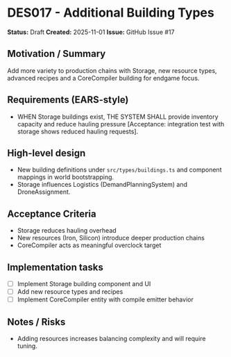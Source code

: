 # DES017 - Additional Building Types

**Status:** Draft
**Created:** 2025-11-01
**Issue:** GitHub Issue #17

## Motivation / Summary
Add more variety to production chains with Storage, new resource types, advanced recipes and a CoreCompiler building for endgame focus.

## Requirements (EARS-style)
- WHEN Storage buildings exist, THE SYSTEM SHALL provide inventory capacity and reduce hauling pressure [Acceptance: integration test with storage shows reduced hauling requests].

## High-level design
- New building definitions under `src/types/buildings.ts` and component mappings in world bootstrapping.
- Storage influences Logistics (DemandPlanningSystem) and DroneAssignment.

## Acceptance Criteria
- Storage reduces hauling overhead
- New resources (Iron, Silicon) introduce deeper production chains
- CoreCompiler acts as meaningful overclock target

## Implementation tasks
- [ ] Implement Storage building component and UI
- [ ] Add new resource types and recipes
- [ ] Implement CoreCompiler entity with compile emitter behavior

## Notes / Risks
- Adding resources increases balancing complexity and will require tuning.
